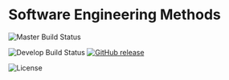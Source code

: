 
# Software Engineering Methods

![Master Build Status](https://github.com/padaukwai/IntegrationTestingRep/actions/workflows/updatemain.yml/badge.svg?branch=master)

![Develop Build Status](https://github.com/padaukwai/IntegrationTestingRep/actions/workflows/updatemain.yml/badge.svg?branch=develop)
[![GitHub release](https://img.shields.io/github/v/release/padaukwai/IntegrationTestingRep?include_prereleases&sort=semver)](https://github.com/padaukwai/IntegrationTestingRep/releases)


![License](https://img.shields.io/badge/License-Apache_2.0-blue.svg)
